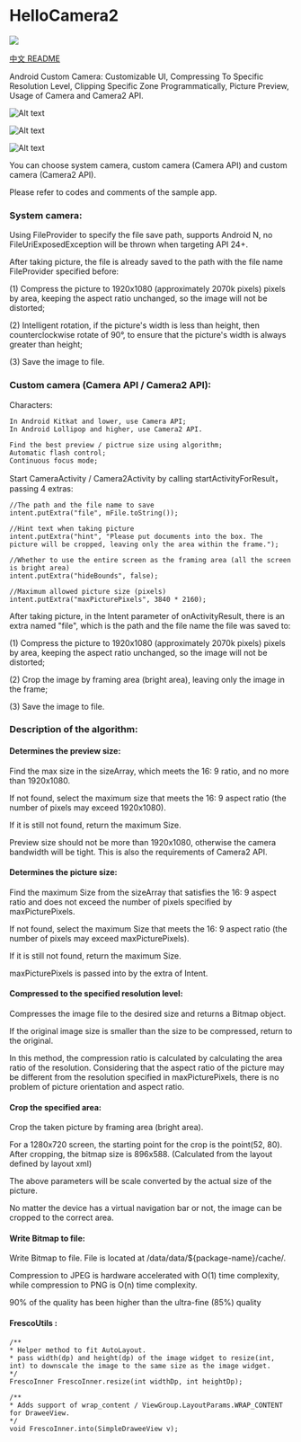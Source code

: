 # HelloCamera2

<a href="https://996.icu"><img src="https://img.shields.io/badge/link-996.icu-red.svg"></a>

[中文 README](https://github.com/xingda920813/HelloCamera2/blob/master/README_zh.md)

Android Custom Camera: Customizable UI, Compressing To Specific Resolution Level, Clipping Specific Zone Programmatically, Picture Preview, Usage of Camera and Camera2 API.

![Alt text](https://raw.githubusercontent.com/xingda920813/HelloCamera2/master/screenshot_main.png)

![Alt text](https://raw.githubusercontent.com/xingda920813/HelloCamera2/master/screenshot_camera.png)

![Alt text](https://raw.githubusercontent.com/xingda920813/HelloCamera2/master/screenshot_preview.png)

You can choose system camera, custom camera (Camera API) and custom camera (Camera2 API).

Please refer to codes and comments of the sample app.

### System camera:

Using FileProvider to specify the file save path, supports Android N, no FileUriExposedException will be thrown when targeting API 24+.

After taking picture, the file is already saved to the path with the file name FileProvider specified before:

(1) Compress the picture to 1920x1080 (approximately 2070k pixels) pixels by area, keeping the aspect ratio unchanged, so the image will not be distorted;

(2) Intelligent rotation, if the picture's width is less than height, then counterclockwise rotate of 90°, to ensure that the picture's width is always greater than height;

(3) Save the image to file.

### Custom camera (Camera API / Camera2 API):

Characters:

```
In Android Kitkat and lower, use Camera API;
In Android Lollipop and higher, use Camera2 API.

Find the best preview / pictrue size using algorithm;
Automatic flash control;
Continuous focus mode;
```

Start CameraActivity / Camera2Activity by calling startActivityForResult，passing 4 extras:

```
//The path and the file name to save
intent.putExtra("file", mFile.toString());

//Hint text when taking picture
intent.putExtra("hint", "Please put documents into the box. The picture will be cropped, leaving only the area within the frame.");

//Whether to use the entire screen as the framing area (all the screen is bright area)
intent.putExtra("hideBounds", false);

//Maximum allowed picture size (pixels)
intent.putExtra("maxPicturePixels", 3840 * 2160);
```

After taking picture, in the Intent parameter of onActivityResult, there is an extra named "file", which is the path and the file name the file was saved to:

(1) Compress the picture to 1920x1080 (approximately 2070k pixels) pixels by area, keeping the aspect ratio unchanged, so the image will not be distorted;

(2) Crop the image by framing area (bright area), leaving only the image in the frame;

(3) Save the image to file.

### Description of the algorithm:

#### Determines the preview size:

Find the max size in the sizeArray, which meets the 16: 9 ratio, and no more than 1920x1080.

If not found, select the maximum size that meets the 16: 9 aspect ratio (the number of pixels may exceed 1920x1080).

If it is still not found, return the maximum Size.

Preview size should not be more than 1920x1080, otherwise the camera bandwidth will be tight. This is also the requirements of Camera2 API.

#### Determines the picture size:

Find the maximum Size from the sizeArray that satisfies the 16: 9 aspect ratio and does not exceed the number of pixels specified by maxPicturePixels.

If not found, select the maximum Size that meets the 16: 9 aspect ratio (the number of pixels may exceed maxPicturePixels).

If it is still not found, return the maximum Size.

maxPicturePixels is passed into by the extra of Intent.

#### Compressed to the specified resolution level:

Compresses the image file to the desired size and returns a Bitmap object.

If the original image size is smaller than the size to be compressed, return to the original.

In this method, the compression ratio is calculated by calculating the area ratio of the resolution. Considering that the aspect ratio of the picture may be different from the resolution specified in maxPicturePixels, there is no problem of picture orientation and aspect ratio.

#### Crop the specified area:

Crop the taken picture by framing area (bright area).

For a 1280x720 screen, the starting point for the crop is the point(52, 80). After cropping, the bitmap size is 896x588. (Calculated from the layout defined by layout xml)

The above parameters will be scale converted by the actual size of the picture.

No matter the device has a virtual navigation bar or not, the image can be cropped to the correct area.

#### Write Bitmap to file:

Write Bitmap to file. File is located at /data/data/${package-name}/cache/.

Compression to JPEG is hardware accelerated with O(1) time complexity, while compression to PNG is O(n) time complexity.

90% of the quality has been higher than the ultra-fine (85%) quality

#### FrescoUtils :
```
/**
* Helper method to fit AutoLayout.
* pass width(dp) and height(dp) of the image widget to resize(int, int) to downscale the image to the same size as the image widget.
*/
FrescoInner FrescoInner.resize(int widthDp, int heightDp);

/**
* Adds support of wrap_content / ViewGroup.LayoutParams.WRAP_CONTENT for DraweeView.
*/
void FrescoInner.into(SimpleDraweeView v);
```
